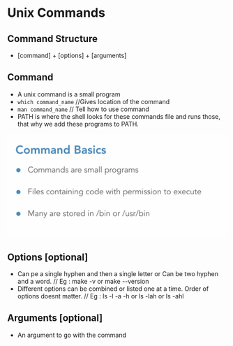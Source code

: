 # Unix Commands

## Command Structure
* [command] + [options] + [arguments]

## Command
* A unix command is a small program
* `which command_name`  //Gives location of the command 
* `man command_name` // Tell how to use command
* PATH is where the shell looks for these commands file and runs those, that why we add these programs to PATH. 

![](../../Images/unix_commads.png)



## Options [optional]
* Can pe a single hyphen and then a single letter or Can be two hyphen and a word. // Eg : make -v  or make --version
* Different options can be combined or listed one at a time. Order of options doesnt matter. // Eg : ls -l -a -h  or ls -lah or ls -ahl


## Arguments [optional]
* An argument to go with the command